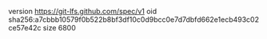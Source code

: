 version https://git-lfs.github.com/spec/v1
oid sha256:a7cbbb10579f0b522b8bf3df10c0d9bcc0e7d7dbfd662e1ecb493c02ce57e42c
size 6800

